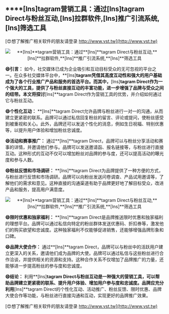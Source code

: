 ## ****[Ins]**tagram营销工具：通过**[Ins]**tagram Direct与粉丝互动,**[Ins]**拉群软件,**[Ins]**推广引流系统,**[Ins]**筛选工具**

[😍想了解推广相关软件的朋友请登录 http://www.vst.tw](http://www.vst.tw)

 <center><img src="https://vst.tw/MP4/tuiguang/png/0.png" alt="**[Ins]**tagram营销工具：通过**[Ins]**tagram Direct与粉丝互动,**[Ins]**拉群软件,**[Ins]**推广引流系统,**[Ins]**筛选工具"></center>

**😄引言：**
如今，社交媒体已成为企业吸引和互动目标受众的无可忽视的平台之一。在众多社交媒体平台中，**[Ins]**tagram凭借其高度互动性和强大的用户基础成为了各个行业推广产品和服务的首选平台。而其中，**[Ins]**tagram Direct作为一个强大的工具，提供了与粉丝直接互动的丰富功能，进一步增强了品牌与受众之间的纽带。本文将探讨**[Ins]**tagram Direct作为营销工具的优势，并介绍如何通过它与粉丝互动。

**😄个性化互动：**
**[Ins]**tagram Direct允许品牌与粉丝进行一对一的沟通，从而建立更紧密的联系。品牌可以通过私信回复粉丝的留言、评论或提问，使粉丝感受到被重视和关心。此外，品牌还可以发送个性化的消息，例如生日祝福、特别优惠等，以提升用户体验和增加粉丝忠诚度。

**😄活动和赛事推广：**
通过**[Ins]**tagram Direct，品牌可以与粉丝分享活动和赛事的详情，并邀请他们参与。品牌可以发送邀请函、报名链接等，与粉丝进行直接互动。这种形式的互动不仅可以增加粉丝对品牌的参与度，还可以提高活动的曝光度和参与人数。

**😄粉丝反馈和市场调研：**
**[Ins]**tagram Direct为品牌提供了一种方便的方式，与粉丝进行反馈和市场调研。品牌可以向粉丝发送问卷调查、产品试用邀请等，了解他们的需求和意见。这种直接的沟通渠道有助于品牌更好地了解目标受众，改进产品和服务，提高用户满意度。

 <center><img src="https://vst.tw/MP4/tuiguang/png/0.png" alt="**[Ins]**tagram营销工具：通过**[Ins]**tagram Direct与粉丝互动,**[Ins]**拉群软件,**[Ins]**推广引流系统,**[Ins]**筛选工具"></center>

**😄限时优惠和独家福利：**
**[Ins]**tagram Direct是品牌推送限时优惠和独家福利的理想平台。品牌可以通过私信向特定的粉丝群体发送优惠码、折扣券等，激发他们的购买欲望和忠诚度。这种独家福利不仅能够促进销售，还能够增强品牌形象和口碑。

**😄品牌大使合作：**
通过**[Ins]**tagram Direct，品牌可以与粉丝中的活跃用户建立更深入的关系，邀请他们成为品牌的大使。品牌可以通过私信与这些粉丝进行合作洽谈，并提供相关的资源和支持。这种合作关系不仅增加了品牌推广的力量，还能够进一步提高粉丝的参与度和忠诚度。

**😄结论：**
利用**[Ins]**tagram Direct与粉丝互动是一种强大的营销工具，可以帮助品牌建立更紧密的联系、提升用户体验、增加用户参与度和忠诚度。品牌应充分利用**[Ins]**tagram Direct的个性化互动、活动推广、粉丝反馈、限时优惠、品牌大使合作等功能，与粉丝进行直接沟通和互动，实现更好的品牌推广效果。

[😍想了解推广相关软件的朋友请登录 http://www.vst.tw](http://www.vst.tw)




